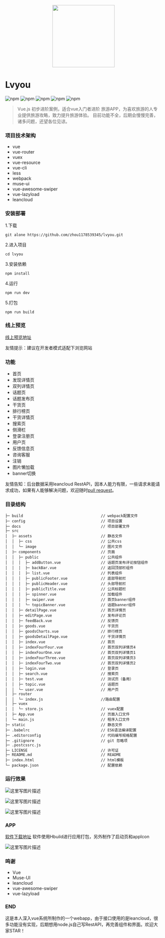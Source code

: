 <p align="center"><img src="http://img.blog.csdn.net/20170711181920470"  width="200"></p>

# Lvyou

![npm](https://img.shields.io/badge/npm-3.8.9-green.svg)                                     ![npm](https://img.shields.io/badge/vue-2.2.1-green.svg)              ![npm](https://img.shields.io/badge/vue--resource-1.2.1-green.svg)            ![npm](https://img.shields.io/badge/vue--router-2.2.0-green.svg)      ![npm](https://img.shields.io/badge/vuex-2.2.1-green.svg)

> Vue.js 初步进阶案例，适合vue入门者进阶
> 旅游APP，为喜欢旅游的人专业提供旅游攻略，致力提升旅游体验。
> 目前功能不全，后期会慢慢完善，诸多问题，还望各位见谅。


### 项目技术架构
- vue
- vue-router
- vuex
- vue-resource
- vue-cli
- less
- webpack
- muse-ui
- vue-awesome-swiper
- vue-lazyload
- leancloud

### 安装部署
1.下载
```
git alone https://github.com/zhou1178539345/lvyou.git
```
2.进入项目
```
cd lvyou
```
3.安装依赖
```
npm install
```
4.运行
```
npm run dev
```
5.打包
```
npm run build
```
### 线上预览
 [线上预览地址](https://zhou1178539345.github.io/lvyou)

友情提示：建议在开发者模式适配下浏览网站

### 功能
- 首页
- 发现详情页
- 双列详情页
- 话题页
- 话题发布页
- 干货页
- 排行榜页
- 干货详情页
- 搜索页
- 侧滑栏
- 登录注册页
- 用户页
- 反馈信息页
- 咨询客服
- 注销
- 图片懒加载
- banner切换

友情告知：后台数据采用leancloud RestAPI，因本人能力有限，一些请求未能请求成功，如果有人能够解决问题，欢迎随时[pull request](https://github.com/zhou1178539345/lvyou/pulls)。

### 目录结构
```
├─ build                                   // webpack配置文件
├─ config                                  // 项目设置
├─ docs                                    // 项目部署文件
├─ src
│  ├─ assets                               // 静态文件
│  │  ├─ css                               // 公共css
│  │  └─ image                             // 图片文件
│  ├─ components                           // 页面
│  │  ├─ public                            // 公共组件
│  │  │  ├─ addButton.vue                  // 话题页发布评论按钮组件
│  │  │  ├─ backBar.vue                    // 返回顶部栏组件
│  │  │  ├─ list.vue                       // 列表组件
│  │  │  ├─ publicFooter.vue               // 底部导航栏
│  │  │  ├─ publicHeader.vue               // 头部导航栏
│  │  │  ├─ publicTitle.vue                // 公共标题栏
│  │  │  ├─ spinner.vue                    // 加载组件
│  │  │  ├─ swiper.vue                     // 首页banner组件
│  │  │  └─ topicBanner.vue                // 话题banner组件
│  │  ├─ detailPage.vue                    // 首页详情页
│  │  ├─ editPage.vue                      // 发布评论页
│  │  ├─ feedBack.vue                      // 反馈页
│  │  ├─ goods.vue                         // 干货页
│  │  ├─ goodsCharts.vue                   // 排行榜页
│  │  ├─ goodsDetailPage.vue               // 干货详情页
│  │  ├─ index.vue                         // 首页
│  │  ├─ indexFourFour.vue                 // 首页双列详情页4
│  │  ├─ indexFourOne.vue                  // 首页双列详情页1
│  │  ├─ indexFourThree.vue                // 首页双列详情页3
│  │  ├─ indexFourTwo.vue                  // 首页双列详情页2
│  │  ├─ login.vue                         // 登录页
│  │  ├─ search.vue                        // 搜索页
│  │  ├─ test.vue                          // 测试页（备用）
│  │  ├─ topic.vue                         // 话题页
│  │  └─ user.vue                          // 用户页
│  ├─ router
│  │  └─ index.js                          //路由配置
│  ├─ vuex
│  │  └─ store.js                          // vuex配置
│  ├─ App.vue                              // 页面入口文件
│  └─ main.js                              // 程序入口文件
├─ static                                  // 静态文件
├─ .babelrc                                // ES6语法编译配置
├─ .editorconfig                           // 代码编写规格配置
├─ .gitignore                              // git 忽略项
├─ .postcssrc.js
├─ LICENSE                                 // 许可证
├─ README.md                               // README
├─ index.html                              // html模板
└─ package.json                            // 配置依赖
```

### 运行效果
![这里写图片描述](http://img.blog.csdn.net/20170712082912304)

![这里写图片描述](http://img.blog.csdn.net/20170712083008201)

![这里写图片描述](http://img.blog.csdn.net/20170712083045252)

### APP
[软件下载地址](https://service.dcloud.net.cn/build/download/510819a0-66ab-11e7-8b7a-378ae1349d49)
软件使用Hbuild进行应用打包，另外制作了启动页和appIcon

![这里写图片描述](http://img.blog.csdn.net/20170712110116741)

### 鸣谢
- Vue
- Muse-UI
- leancloud
- vue-awesome-swiper
- vue-lazyload

### END
这是本人深入vue系统所制作的一个webapp，由于接口使用的是leancloud，很多功能没有实现，后期想用node.js自己写RestAPI，再完善组件和界面。欢迎大家STAR！
